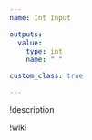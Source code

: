 ```yaml
---
name: Int Input

outputs:
  value:
    type: int
    name: " "

custom_class: true

---
```


!description


!wiki

